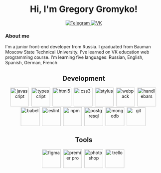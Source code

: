 <div id="header" align="center">
  <h1>Hi, I'm Gregory Gromyko!</h1>
</div>

  <div id="links" align="center">
    <a href="https://t.me/offsld">
      <img src="https://img.shields.io/badge/Telegram-black?style=for-the-badge&logo=telegram&logoColor=white" alt="Telegram">
    </a>
    <a href="https://t.me/offsld">
      <img src="https://img.shields.io/badge/VKontakte-black?style=for-the-badge&logo=vk&logoColor=white" alt="VK">
    </a>
  </div>

### About me
I'm a junior front-end developer from Russia. I graduated from Bauman Moscow State Technical University. I've learned on VK education web programming course. I'm learning five languages: Russian, English, Spanish, German, French

<div id="development" align="center">
  <h2>Development</h2>
  <img title="javascript" width="60px" height="60px" src="https://cdn.jsdelivr.net/gh/devicons/devicon@latest/icons/javascript/javascript-original.svg" />&nbsp;
  <img title="typescript" width="60px" height="60px" src="https://cdn.jsdelivr.net/gh/devicons/devicon@latest/icons/typescript/typescript-original.svg" />&nbsp;
  <img title="html5" width="60px" height="60px" src="https://cdn.jsdelivr.net/gh/devicons/devicon@latest/icons/html5/html5-original.svg" />&nbsp;
  <img title="css3" width="60px" height="60px" src="https://cdn.jsdelivr.net/gh/devicons/devicon@latest/icons/css3/css3-original.svg" />&nbsp;
  <img title="stylus" width="60px" height="60px" src="https://cdn.jsdelivr.net/gh/devicons/devicon@latest/icons/stylus/stylus-original.svg" />&nbsp;
  <img title="webpack" width="60px" height="60px" src="https://cdn.jsdelivr.net/gh/devicons/devicon@latest/icons/webpack/webpack-original.svg" />&nbsp;
  <img title="handlebars" width="60px" height="60px" src="https://cdn.jsdelivr.net/gh/devicons/devicon@latest/icons/handlebars/handlebars-original.svg" />&nbsp;
  <img title="babel" width="60px" height="60px" src="https://cdn.jsdelivr.net/gh/devicons/devicon@latest/icons/babel/babel-original.svg" />&nbsp;
  <img title="eslint" width="60px" height="60px" src="https://cdn.jsdelivr.net/gh/devicons/devicon@latest/icons/eslint/eslint-original.svg" />&nbsp;
  <img title="npm" width="60px" height="60px" src="https://cdn.jsdelivr.net/gh/devicons/devicon@latest/icons/npm/npm-original-wordmark.svg" />&nbsp;
  <img title="postgresql" width="60px" height="60px" src="https://cdn.jsdelivr.net/gh/devicons/devicon@latest/icons/postgresql/postgresql-original.svg" />&nbsp;
  <img title="mongodb" width="60px" height="60px" src="https://cdn.jsdelivr.net/gh/devicons/devicon@latest/icons/mongodb/mongodb-original.svg" />&nbsp;
  <img title="git" width="60px" height="60px" src="https://cdn.jsdelivr.net/gh/devicons/devicon@latest/icons/git/git-original.svg" />&nbsp;
</div>

<div id="tools" align="center">
  <h2>Tools</h2>
  <img title="figma" width="60px" height="60px" src="https://cdn.jsdelivr.net/gh/devicons/devicon@latest/icons/figma/figma-original.svg" />&nbsp;
  <img title="premier pro" width="60px" height="60px" src="https://cdn.jsdelivr.net/gh/devicons/devicon@latest/icons/premierepro/premierepro-plain.svg" />&nbsp;
  <img title="photoshop" width="60px" height="60px" src="https://cdn.jsdelivr.net/gh/devicons/devicon@latest/icons/photoshop/photoshop-original.svg" />&nbsp;
  <img title="trello" width="60px" height="60px" src="https://cdn.jsdelivr.net/gh/devicons/devicon@latest/icons/trello/trello-original.svg" />&nbsp;
</div>

